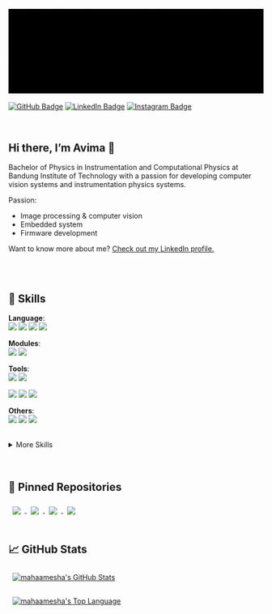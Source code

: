 [![Banner mahaamesha](assets/banner-github.gif)](https://github.com/mahaamesha)

[![GitHub Badge](https://img.shields.io/badge/GitHub-Profile-informational?style=flat&logo=github&logoColor=white&color=6e5494)](https://www.linkedin.com/in/avima-haamesha)
[![LinkedIn Badge](https://img.shields.io/badge/LinkedIn-Profile-informational?style=flat&logo=linkedin&logoColor=white&color=0D76A8)](https://www.linkedin.com/in/avima-haamesha)
[![Instagram Badge](https://img.shields.io/badge/Instagram-Profile-informational?style=flat&logo=instagram&logoColor=white&color=E1306C)](https://www.instagram.com/haamesha)

<br>

## Hi there, I’m **Avima** 👋
Bachelor of Physics in Instrumentation and Computational Physics at Bandung Institute of Technology with a passion for developing computer vision systems and instrumentation physics systems.

Passion: 
- Image processing & computer vision
- Embedded system
- Firmware development

Want to know more about me? [Check out my LinkedIn profile.](https://www.linkedin.com/in/avima-haamesha)

<br>
<br>


## 💼 **Skills**

**Language**:<br>
![](https://img.shields.io/badge/Code-C++-informational?style=for-the-badge&logo=cplusplus&logoColor=white&color=4AB197) 
![](https://img.shields.io/badge/Code-Python-informational?style=for-the-badge&logo=python&logoColor=white&color=4AB197) 
![](https://img.shields.io/badge/Code-C-informational?style=for-the-badge&logo=c&logoColor=white&color=4AB197) 
![](https://img.shields.io/badge/Code-CSharp-informational?style=for-the-badge&logo=c-sharp&logoColor=white&color=4AB197) 

**Modules**: <br>
![](https://img.shields.io/badge/Module-Arduino-informational?style=for-the-badge&logo=arduino&logoColor=white&color=4AB197) 
![](https://img.shields.io/badge/Module-Raspberry_Pi-informational?style=for-the-badge&logo=raspberrypi&logoColor=white&color=4AB197) 

**Tools**: <br>
![](https://img.shields.io/badge/Tools-GitHub-informational?style=for-the-badge&logo=GitHub&logoColor=white&color=4AB197) 
![](https://img.shields.io/badge/Tools-VSCode-informational?style=for-the-badge&logo=visualstudiocode&logoColor=white&color=4AB197) 

![](https://img.shields.io/badge/Tools-Proteus-informational?style=for-the-badge&logo=proteus&logoColor=white&color=4AB197) 
![](https://img.shields.io/badge/Tools-EAGLE-informational?style=for-the-badge&logo=eagle&logoColor=white&color=4AB197) 
![](https://img.shields.io/badge/Tools-Keil_uVision-informational?style=for-the-badge&logo=uvision&logoColor=white&color=4AB197) 

**Others**: <br>
![](https://img.shields.io/badge/MQTT-informational?style=for-the-badge&logo=mqtt&logoColor=white&color=4AB197) 
![](https://img.shields.io/badge/Mosquitto-informational?style=for-the-badge&logo=paho&logoColor=white&color=4AB197) 
![](https://img.shields.io/badge/Nodered-informational?style=for-the-badge&logo=nodered&logoColor=white&color=4AB197) 

<br>

<details>
<summary>More Skills</summary>
<br>

**Web Development**: <br>
![](https://img.shields.io/badge/Code-HTML-informational?style=for-the-badge&logo=html5&logoColor=white&color=4AB197)
![](https://img.shields.io/badge/Style-CSS-informational?style=for-the-badge&logo=css3&logoColor=white&color=4AB197)
![](https://img.shields.io/badge/Code-JS-informational?style=for-the-badge&logo=javascript&logoColor=white&color=4AB197)

![](https://img.shields.io/badge/Style-Sass-informational?style=for-the-badge&logo=Sass&logoColor=white&color=4AB197)
![](https://img.shields.io/badge/Code-React-informational?style=for-the-badge&logo=react&logoColor=white&color=4AB197)
![](https://img.shields.io/badge/Code-Redux-informational?style=for-the-badge&logo=Redux&logoColor=white&color=4AB197)

![](https://img.shields.io/badge/Tools-NPM-informational?style=for-the-badge&logo=npm&logoColor=white&color=4AB197)

</details>

<br>
<br>


## 📌 **Pinned Repositories**


<a href="https://github.com/mahaamesha/kinematics-analysis-using-digital-image-processing">
  <img align="center" style="margin:0.5rem" 
    src="https://github-readme-stats.vercel.app/api/pin/?username=mahaamesha&repo=kinematics-analysis-using-digital-image-processing&theme=radical" />
</a>

<a href="https://github.com/mahaamesha/image-super-resolution">
  <img align="center" style="margin:0.5rem" 
    src="https://github-readme-stats.vercel.app/api/pin/?username=mahaamesha&repo=image-super-resolution&theme=radical" />
</a>

<a href="https://github.com/mahaamesha/fish-length-opencv">
  <img align="center" style="margin:0.5rem" 
    src="https://github-readme-stats.vercel.app/api/pin/?username=mahaamesha&repo=fish-length-opencv&theme=radical" />
</a>

<a href="https://github.com/mahaamesha/_RBL-FoodServingRobot">
  <img align="center" style="margin:0.5rem" 
    src="https://github-readme-stats.vercel.app/api/pin/?username=mahaamesha&repo=_RBL-FoodServingRobot&theme=radical" />
</a>


<br>
<br>


## &#x1f4c8; **GitHub Stats**

<a href="https://github.com/mahaamesha">
  <img align="center" style="margin:0.5rem" alt="mahaamesha's GitHub Stats"
    src="https://github-readme-stats.vercel.app/api?username=mahaamesha&show_icons=true&theme=radical&include_all_commits=true&count_private=false"/>

  <img align="center" style="margin:0.5rem" alt="mahaamesha's Top Language"
    src="https://github-readme-stats.vercel.app/api/top-langs?username=mahaamesha&show_icons=true&locale=en&layout=compact&langs_count=8&theme=radical&hide=html,css,jupyter%20notebook"/>
</a>

<br>
<br>
